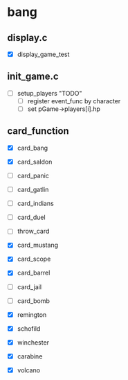 # bang

## display.c
- [x] display_game_test

## init_game.c
- [ ] setup_players "TODO"
    - [ ] register event_func by character 
    - [ ] set pGame->players[i].hp

## card_function
- [x] card_bang
- [x] card_saldon
- [ ] card_panic

- [ ] card_gatlin
- [ ] card_indians
- [ ] card_duel
- [ ] throw_card

- [x] card_mustang
- [x] card_scope
- [x] card_barrel
- [ ] card_jail
- [ ] card_bomb

- [x] remington
- [x] schofild
- [x] winchester
- [x] carabine
- [x] volcano
